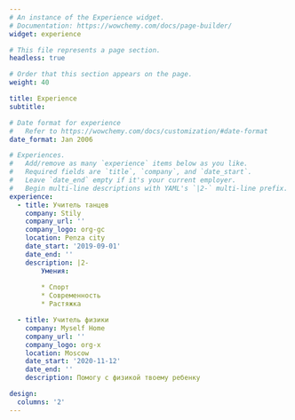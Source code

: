 ```yaml
---
# An instance of the Experience widget.
# Documentation: https://wowchemy.com/docs/page-builder/
widget: experience

# This file represents a page section.
headless: true

# Order that this section appears on the page.
weight: 40

title: Experience
subtitle:

# Date format for experience
#   Refer to https://wowchemy.com/docs/customization/#date-format
date_format: Jan 2006

# Experiences.
#   Add/remove as many `experience` items below as you like.
#   Required fields are `title`, `company`, and `date_start`.
#   Leave `date_end` empty if it's your current employer.
#   Begin multi-line descriptions with YAML's `|2-` multi-line prefix.
experience:
  - title: Учитель танцев
    company: Stily
    company_url: ''
    company_logo: org-gc
    location: Penza city
    date_start: '2019-09-01'
    date_end: ''
    description: |2-
        Умения:
        
        * Спорт
        * Современность
        * Растяжка

  - title: Учитель физики
    company: Myself Home
    company_url: ''
    company_logo: org-x
    location: Moscow
    date_start: '2020-11-12'
    date_end: ''
    description: Помогу с физикой твоему ребенку

design:
  columns: '2'
---
```

